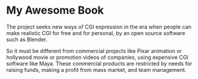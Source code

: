 My Awesome Book
=======
The project seeks new ways of CGI expression in the era when people can make realistic CGI for free and for personal, by an open source software such as Blender.

So it must be different from commercial projects like Pixar animation or hollywood movie or promotion videos of companies, using expensive CGI software like Maya.
These commercial products are restricted by needs for raising funds, making a profit from mass market, and team management.
